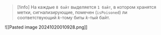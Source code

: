 
> [!info]
> На каждые `8 байт` выделяется `1 байт`, в котором хранятся метки, сигнализирующие, помечен (`isPoisoned`) ли соответствующий $k$-тому биты $k$-тый байт.

![[Pasted image 20241020010928.png]]

